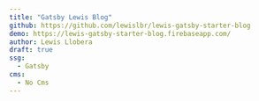```yaml
---
title: "Gatsby Lewis Blog"
github: https://github.com/lewislbr/lewis-gatsby-starter-blog
demo: https://lewis-gatsby-starter-blog.firebaseapp.com/
author: Lewis Llobera
draft: true
ssg:
  - Gatsby
cms:
  - No Cms
---
```

